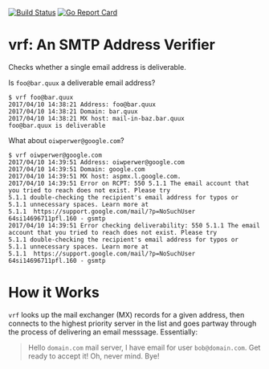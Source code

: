 [![Build Status](https://travis-ci.org/ransford/vrf.svg?branch=master)](https://travis-ci.org/ransford/vrf) [![Go Report Card](https://goreportcard.com/badge/github.com/ransford/vrf)](https://goreportcard.com/report/github.com/ransford/vrf)

# vrf: An SMTP Address Verifier

Checks whether a single email address is deliverable.

Is `foo@bar.quux` a deliverable email address?

    $ vrf foo@bar.quux
    2017/04/10 14:38:21 Address: foo@bar.quux
    2017/04/10 14:38:21 Domain: bar.quux
    2017/04/10 14:38:21 MX host: mail-in-baz.bar.quux
    foo@bar.quux is deliverable

What about `oiwperwer@google.com`?

    $ vrf oiwperwer@google.com
    2017/04/10 14:39:51 Address: oiwperwer@google.com
    2017/04/10 14:39:51 Domain: google.com
    2017/04/10 14:39:51 MX host: aspmx.l.google.com.
    2017/04/10 14:39:51 Error on RCPT: 550 5.1.1 The email account that you tried to reach does not exist. Please try
    5.1.1 double-checking the recipient's email address for typos or
    5.1.1 unnecessary spaces. Learn more at
    5.1.1  https://support.google.com/mail/?p=NoSuchUser 64si14696711pfl.160 - gsmtp
    2017/04/10 14:39:51 Error checking deliverability: 550 5.1.1 The email account that you tried to reach does not exist. Please try
    5.1.1 double-checking the recipient's email address for typos or
    5.1.1 unnecessary spaces. Learn more at
    5.1.1  https://support.google.com/mail/?p=NoSuchUser 64si14696711pfl.160 - gsmtp

# How it Works

`vrf` looks up the mail exchanger (MX) records for a given address, then
connects to the highest priority server in the list and goes partway through
the process of delivering an email messsage.  Essentially:

> Hello `domain.com` mail server, I have email for user `bob@domain.com`.  Get
> ready to accept it!  Oh, never mind.  Bye!

